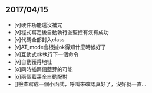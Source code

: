 ## 2017/04/15
- [v]硬件功能還沒補完
- [v]程式寫定後自動執行並監控有沒有成功
- [v]代碼全部封入class
- [v]AT_mode會根據ok得知什麼時候好了
- [v]互動式ok執行下一個命令
- [v]自動獲得地址
- [o]同時插兩個藍芽的可能
- [o]兩個藍芽全自動配對
- []檢查寫成一個小函式，呼叫來確認真好了，沒好就一直...